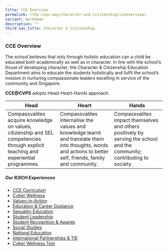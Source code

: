 ```yaml
---
title: CCE Overview
permalink: /the-cvps-way/character-and-citizenship/cceoverview/
variant: markdown
description: ""
third_nav_title: Character & Citizenship
---
```

### **CCE Overview**
The school believes that only through holistic education can a child be educated both academically as well as in character. In line with the school’s thrust of developing character, the Character & Citizenship Education Department aims to educate the students holistically and fulfil the school’s mission in nurturing compassionate leaders excelling in service of the community and Singapore. 

**CCE@CVPS** adopts Head-Heart-Hands approach.

| **Head** | **Heart** | **Hands** |
| -------- | -------- | -------- |
| Compassvalites acquire knowledge on values, citizenship and SEL competencies through explicit teaching and experiential programmes. | Compassvalites internalise the values and knowledge learnt and translate them into thoughts, words and actions to better self, friends, family and community.     | Compassvalites impact themselves and others positively by serving the school and the community; contributing to society. |

##### **Our R3ICH Experiences**
* [CCE Curriculum](https://www.compassvalepri.moe.edu.sg/the-cvps-way/character-and-citizenship/ccecurriculum/)
* [Cyber Wellness](https://www.compassvalepri.moe.edu.sg/the-cvps-way/character-and-citizenship/cyberwellness/)
* [Values-in-Action](https://www.compassvalepri.moe.edu.sg/the-cvps-way/character-and-citizenship/via/)
* [Education & Career Guidance](https://www.compassvalepri.moe.edu.sg/the-cvps-way/character-and-citizenship/ed-cg/)
* [Sexuality Education](https://www.compassvalepri.moe.edu.sg/the-cvps-way/character-and-citizenship/sed/)
* [Student Leadership](https://www.compassvalepri.moe.edu.sg/the-cvps-way/character-and-citizenship/studentlead/)
* [Student Recognition & Awards](https://www.compassvalepri.moe.edu.sg/the-cvps-way/character-and-citizenship/studentrecognition)
* [Social Studies](https://www.compassvalepri.moe.edu.sg/the-cvps-way/character-and-citizenship/ss/)
* [National Education](https://www.compassvalepri.moe.edu.sg/the-cvps-way/character-and-citizenship/ne/)
* [International Partnerships & TIE](https://www.compassvalepri.moe.edu.sg/the-cvps-way/character-and-citizenship/ip&tie)
* [Cyber Wellness Test](the-cvps-way/character-and-citizenship/cyberwellness)
